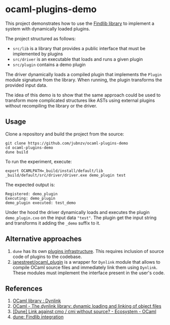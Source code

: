 # ocaml-plugins-demo
This project demonstrates how to use the [Findlib library](projects.camlcity.org/projects/findlib.html) to implement a system with dynamically loaded plugins.

The project structured as follows:
- `src/lib` is a library that provides a public interface that must be implemented by plugins
- `src/driver` is an executable that loads and runs a given plugin
- `src/plugin` contains a demo plugin

The driver dynamically loads a compiled plugin that implements the `Plugin` module signature from the library. When running, the plugin transforms the provided input data.

The idea of this demo is to show that the same approach could be used to transform more complicated structures like ASTs using external plugins without recompiling the library or the driver.

## Usage
Clone a repository and build the project from the source:
```
git clone https://github.com/jubnzv/ocaml-plugins-demo
cd ocaml-plugins-demo
dune build
```

To run the experiment, execute:
```
export OCAMLPATH=_build/install/default/lib
_build/default/src/driver/driver.exe demo_plugin test
```

The expected output is:
```
Registered: demo_plugin
Executing: demo_plugin
demo_plugin executed: test_demo
```

Under the hood the driver dynamically loads and executes the plugin `demo_plugin.cxo` on the input data `"test"`. The plugin get the input string and transforms it adding the `_demo` suffix to it.

## Alternative approaches
1. `dune` has its own [plugins infrastructure](https://dune.readthedocs.io/en/stable/sites.html#plugins). This requires inclusion of source code of plugins to the codebase.
2. [janestreet/ocaml_plugin](https://github.com/janestreet/ocaml_plugin/) is a wrapper for `Dynlink` module that allows to compile OCaml source files and immediately link them using `Dynlink`. These modules must implement the interface present in the user's code.

## References
1. [OCaml library : Dynlink](https://v2.ocaml.org/api/Dynlink.html)
2. [OCaml - The dynlink library: dynamic loading and linking of object files](https://v2.ocaml.org/manual/libdynlink.html)
3. [[Dune] Link against cmo / cmi without source? - Ecosystem - OCaml](https://discuss.ocaml.org/t/dune-link-against-cmo-cmi-without-source/2488/10)
4. [dune: Findlib integration](https://dune.readthedocs.io/en/stable/advanced-topics.html#dynamic-loading-of-packages-with-findlib)
